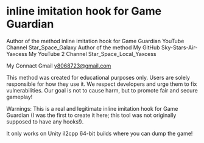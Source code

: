 # inline imitation hook for Game Guardian

Author of the method inline imitation hook for Game Guardian YouTube Channel Star_Space_Galaxy
Author of the method My GitHub Sky-Stars-Air-Yaxcess
My YouTube 2 Channel Star_Space_Local_Yaxcess

My Connact Gmail y8068723@gmail.com

This method was created for educational purposes only. Users are solely responsible for how they use it. We respect developers and urge them to fix vulnerabilities. Our goal is not to cause harm, but to promote fair and secure gameplay!

Warnings: This is a real and legitimate inline imitation hook for Game Guardian (I was the first to create it here; this tool was not originally supposed to have any hooks!).

It only works on Unity il2cpp 64-bit builds where you can dump the game!
